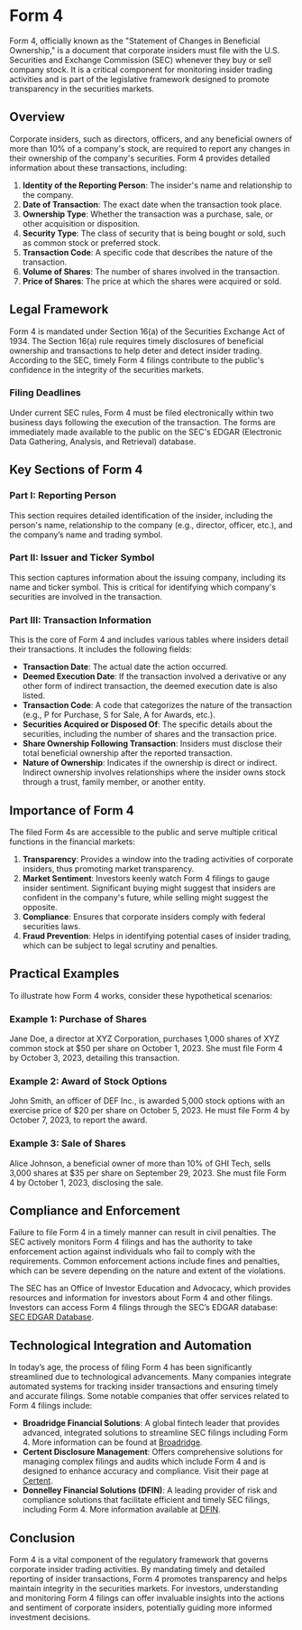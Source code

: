 # Form 4

Form 4, officially known as the "Statement of Changes in Beneficial Ownership," is a document that corporate insiders must file with the U.S. Securities and Exchange Commission (SEC) whenever they buy or sell company stock. It is a critical component for monitoring insider trading activities and is part of the legislative framework designed to promote transparency in the securities markets.

## Overview

Corporate insiders, such as directors, officers, and any beneficial owners of more than 10% of a company's stock, are required to report any changes in their ownership of the company's securities. Form 4 provides detailed information about these transactions, including:

1. **Identity of the Reporting Person**: The insider's name and relationship to the company.
2. **Date of Transaction**: The exact date when the transaction took place.
3. **Ownership Type**: Whether the transaction was a purchase, sale, or other acquisition or disposition.
4. **Security Type**: The class of security that is being bought or sold, such as common stock or preferred stock.
5. **Transaction Code**: A specific code that describes the nature of the transaction.
6. **Volume of Shares**: The number of shares involved in the transaction.
7. **Price of Shares**: The price at which the shares were acquired or sold.

## Legal Framework

Form 4 is mandated under Section 16(a) of the Securities Exchange Act of 1934. The Section 16(a) rule requires timely disclosures of beneficial ownership and transactions to help deter and detect insider trading. According to the SEC, timely Form 4 filings contribute to the public's confidence in the integrity of the securities markets.

### Filing Deadlines

Under current SEC rules, Form 4 must be filed electronically within two business days following the execution of the transaction. The forms are immediately made available to the public on the SEC's EDGAR (Electronic Data Gathering, Analysis, and Retrieval) database.

## Key Sections of Form 4

### Part I: Reporting Person

This section requires detailed identification of the insider, including the person's name, relationship to the company (e.g., director, officer, etc.), and the company’s name and trading symbol.

### Part II: Issuer and Ticker Symbol

This section captures information about the issuing company, including its name and ticker symbol. This is critical for identifying which company's securities are involved in the transaction.

### Part III: Transaction Information

This is the core of Form 4 and includes various tables where insiders detail their transactions. It includes the following fields:

- **Transaction Date**: The actual date the action occurred.
- **Deemed Execution Date**: If the transaction involved a derivative or any other form of indirect transaction, the deemed execution date is also listed.
- **Transaction Code**: A code that categorizes the nature of the transaction (e.g., P for Purchase, S for Sale, A for Awards, etc.).
- **Securities Acquired or Disposed Of**: The specific details about the securities, including the number of shares and the transaction price.
- **Share Ownership Following Transaction**: Insiders must disclose their total beneficial ownership after the reported transaction.
- **Nature of Ownership**: Indicates if the ownership is direct or indirect. Indirect ownership involves relationships where the insider owns stock through a trust, family member, or another entity.

## Importance of Form 4

The filed Form 4s are accessible to the public and serve multiple critical functions in the financial markets:

1. **Transparency**: Provides a window into the trading activities of corporate insiders, thus promoting market transparency.
2. **Market Sentiment**: Investors keenly watch Form 4 filings to gauge insider sentiment. Significant buying might suggest that insiders are confident in the company's future, while selling might suggest the opposite.
3. **Compliance**: Ensures that corporate insiders comply with federal securities laws.
4. **Fraud Prevention**: Helps in identifying potential cases of insider trading, which can be subject to legal scrutiny and penalties.

## Practical Examples

To illustrate how Form 4 works, consider these hypothetical scenarios:

### Example 1: Purchase of Shares

Jane Doe, a director at XYZ Corporation, purchases 1,000 shares of XYZ common stock at $50 per share on October 1, 2023. She must file Form 4 by October 3, 2023, detailing this transaction.

### Example 2: Award of Stock Options

John Smith, an officer of DEF Inc., is awarded 5,000 stock options with an exercise price of $20 per share on October 5, 2023. He must file Form 4 by October 7, 2023, to report the award.

### Example 3: Sale of Shares

Alice Johnson, a beneficial owner of more than 10% of GHI Tech, sells 3,000 shares at $35 per share on September 29, 2023. She must file Form 4 by October 1, 2023, disclosing the sale.

## Compliance and Enforcement

Failure to file Form 4 in a timely manner can result in civil penalties. The SEC actively monitors Form 4 filings and has the authority to take enforcement action against individuals who fail to comply with the requirements. Common enforcement actions include fines and penalties, which can be severe depending on the nature and extent of the violations.

The SEC has an Office of Investor Education and Advocacy, which provides resources and information for investors about Form 4 and other filings. Investors can access Form 4 filings through the SEC’s EDGAR database: [SEC EDGAR Database](https://www.sec.gov/edgar/searchedgar/webusers.htm).

## Technological Integration and Automation

In today’s age, the process of filing Form 4 has been significantly streamlined due to technological advancements. Many companies integrate automated systems for tracking insider transactions and ensuring timely and accurate filings. Some notable companies that offer services related to Form 4 filings include:

- **Broadridge Financial Solutions**: A global fintech leader that provides advanced, integrated solutions to streamline SEC filings including Form 4. More information can be found at [Broadridge](https://www.broadridge.com).
- **Certent Disclosure Management**: Offers comprehensive solutions for managing complex filings and audits which include Form 4 and is designed to enhance accuracy and compliance. Visit their page at [Certent](https://www.certent.com).
- **Donnelley Financial Solutions (DFIN)**: A leading provider of risk and compliance solutions that facilitate efficient and timely SEC filings, including Form 4. More information available at [DFIN](https://www.dfinsolutions.com).

## Conclusion

Form 4 is a vital component of the regulatory framework that governs corporate insider trading activities. By mandating timely and detailed reporting of insider transactions, Form 4 promotes transparency and helps maintain integrity in the securities markets. For investors, understanding and monitoring Form 4 filings can offer invaluable insights into the actions and sentiment of corporate insiders, potentially guiding more informed investment decisions.